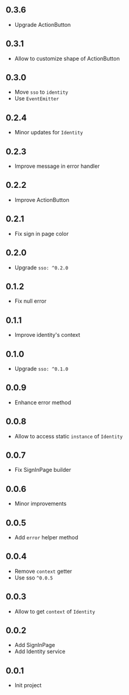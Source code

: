 ## 0.3.6

- Upgrade ActionButton

## 0.3.1

- Allow to customize shape of ActionButton

## 0.3.0

- Move `sso` to `identity`
- Use `EventEmitter`

## 0.2.4

- Minor updates for `Identity`

## 0.2.3

- Improve message in error handler

## 0.2.2

- Improve ActionButton

## 0.2.1

* Fix sign in page color

## 0.2.0

* Upgrade `sso: ^0.2.0`

## 0.1.2

* Fix null error

## 0.1.1

* Improve identity's context

## 0.1.0

* Upgrade `sso: ^0.1.0`

## 0.0.9

* Enhance error method

## 0.0.8

* Allow to access static `instance` of `Identity`

## 0.0.7

* Fix SignInPage builder

## 0.0.6

* Minor improvements

## 0.0.5

* Add `error` helper method

## 0.0.4

* Remove `context` getter
* Use sso `^0.0.5`

## 0.0.3

* Allow to get `context` of `Identity`

## 0.0.2

* Add SignInPage
* Add Identity service

## 0.0.1

* Init project
